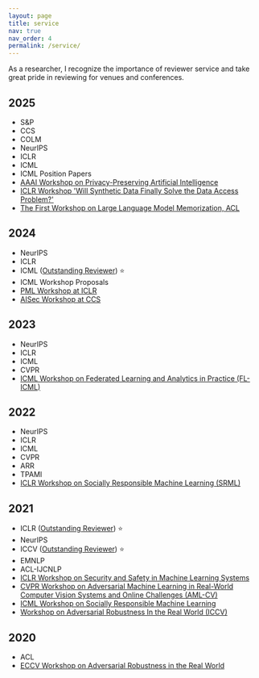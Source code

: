 ```yaml
---
layout: page
title: service
nav: true
nav_order: 4
permalink: /service/
---
```


As a researcher, I recognize the importance of reviewer service and take great pride in reviewing for venues and conferences.

## 2025
- S&P
- CCS
- COLM
- NeurIPS
- ICLR
- ICML
- ICML Position Papers
- [AAAI Workshop on Privacy-Preserving Artificial Intelligence](https://ppai-workshop.github.io/)
- [ICLR Workshop 'Will Synthetic Data Finally Solve the Data Access Problem?'](https://synthetic-data-iclr.github.io/) 
- [The First Workshop on Large Language Model Memorization, ACL](https://sites.google.com/view/memorization-workshop/home)

## 2024
- NeurIPS
- ICLR
- ICML ([Outstanding Reviewer](https://x.com/icmlconf/status/1815647580577059312)) :star:
- ICML Workshop Proposals
- [PML Workshop at ICLR](https://pml-workshop.github.io/iclr24/)
- [AISec Workshop at CCS](https://aisec.cc/)

## 2023
- NeurIPS
- ICLR
- ICML
- CVPR
- [ICML Workshop on Federated Learning and Analytics in Practice (FL-ICML)](https://fl-icml2023.github.io/)

## 2022
- NeurIPS
- ICLR
- ICML
- CVPR
- ARR
- TPAMI
- [ICLR Workshop on Socially Responsible Machine Learning (SRML)](https://iclrsrml.github.io/)

## 2021
- ICLR ([Outstanding Reviewer](https://iclr.cc/Conferences/2021/Reviewers)) :star:
- NeurIPS
- ICCV ([Outstanding Reviewer](https://iccv2021.thecvf.com/outstanding-reviewers)) :star:
- EMNLP
- ACL-IJCNLP
- [ICLR Workshop on Security and Safety in Machine Learning Systems](https://aisecure-workshop.github.io/aml-iclr2021/)
- [CVPR Workshop on Adversarial Machine Learning in Real-World Computer Vision Systems and Online Challenges (AML-CV)](https://aisecure-workshop.github.io/amlcvpr2021/)
- [ICML Workshop on Socially Responsible Machine Learning](https://icmlsrml2021.github.io/)
- [Workshop on Adversarial Robustness In the Real World (ICCV)](https://iccv21-adv-workshop.github.io/)

## 2020
- ACL
- [ECCV Workshop on Adversarial Robustness in the Real World](https://eccv20-adv-workshop.github.io/)
